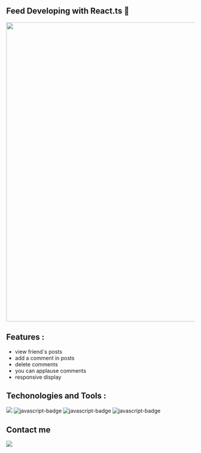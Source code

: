 ## Feed Developing with React.ts 🚀


<div  align="center">
<img src="https://user-images.githubusercontent.com/93978780/185930550-339cdced-242c-404e-b341-5dc0ebd699a6.png" width="800px" />
<div/>


<div align="start">

## Features : 
 - view friend´s posts
 - add a comment in posts
 - delete comments
 - you can applause comments 
 - responsive display
<div/>

## Techonologies and Tools : 
<div>
  
  <img src="https://img.shields.io/badge/TypeScript-007ACC?style=for-the-badge&logo=typescript&logoColor=white" />
  <img src="https://img.shields.io/badge/CSS3-1572B6?style=for-the-badge&logo=css3&logoColor=white" alt="javascript-badge" />
  <img src="https://img.shields.io/badge/HTML5-E34F26?style=for-the-badge&logo=html5&logoColor=white" alt="javascript-badge" />
  <img src="https://img.shields.io/badge/React-20232A?style=for-the-badge&logo=react&logoColor=61DAFB" alt="javascript-badge" />
  
</div>

<div> 
  <h2>Contact me</h2>
  <a href='https://www.linkedin.com/in/henrique-francisco-794500226/' target="_blank" />
  <img src='https://img.shields.io/badge/LinkedIn-0077B5?style=for-the-badge&logo=linkedin&logoColor=white'</a>
<div/>

